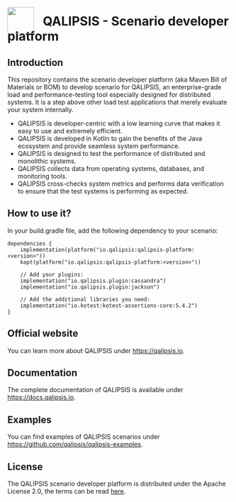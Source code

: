 # <a src="https://qalipsis.io"><img src="http://assets.qalipsis.io/qalipsis-logo.png" style="height:60px;width:60px;position:relative;top:18px;margin-right:20px;"/>QALIPSIS - Scenario developer platform</a>

## Introduction

This repository contains the scenario developer platform (aka Maven Bill of Materials or BOM) to develop scenario for QALIPSIS, an enterprise-grade load and performance-testing tool especially
designed for distributed systems. It is a step above other load test applications that merely evaluate your system
internally.

* QALIPSIS is developer-centric with a low learning curve that makes it easy to use and extremely efficient.
* QALIPSIS is developed in Kotlin to gain the benefits of the Java ecosystem and provide seamless system performance.
* QALIPSIS is designed to test the performance of distributed and monolithic systems.
* QALIPSIS collects data from operating systems, databases, and monitoring tools.
* QALIPSIS cross-checks system metrics and performs data verification to ensure that the test systems is performing as
  expected.

## How to use it?

In your build.gradle file, add the following dependency to your scenario:

```
dependencies {
    implementation(platform("io.qalipsis:qalipsis-platform:<version>"))
    kapt(platform("io.qalipsis:qalipsis-platform:<version>"))
    
    // Add your plugins:
    implementation("io.qalipsis.plugin:cassandra")
    implementation("io.qalipsis.plugin:jackson")
    
    // Add the additional libraries you need:
    implementation("io.kotest:kotest-assertions-core:5.4.2")
}
```

## Official website

You can learn more about QALIPSIS under https://qalipsis.io.

## Documentation

The complete documentation of QALIPSIS is available under https://docs.qalipsis.io.

## Examples

You can find examples of QALIPSIS scenarios under https://github.com/qalipsis/qalipsis-examples.

## License

The QALIPSIS scenario developer platform is distributed under the Apache License 2.0, the terms can be
read [here](./LICENSE).